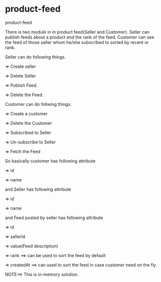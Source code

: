 # product-feed
product-feed

There is two module in in product feed(Seller and Customer).
Seller can publish feeds about a product and the rank of the feed. Customer can see the feed of those seller whom he/she subscribed to sorted by recent or rank.

Seller can do following things.

  => Create seller
  
  => Delete Seller
  
  => Publish Feed.
  
  => Delete the Feed.
  
  
Customer can do follwing things.

  => Create a customer

  => Delete the Customer
  
  => Subscribed to Seller
  
  => Un-subscribe to Seller
  
  => Fetch the Feed
 
 
So basically customer has following attribute
  
  => id
  
  => name

and Seller has following attribute

  => id
  
  => name

and Feed posted by seller has following attribute

  => id
  
  => sellerId
  
  => value(Feed description)
  
  => rank             ==> can be used to sort the feed by default
  
  => createdAt        ==> can used to sort the feed in case customer need on the fly
 
 
 NOTE==> This is in-memory solution. 
